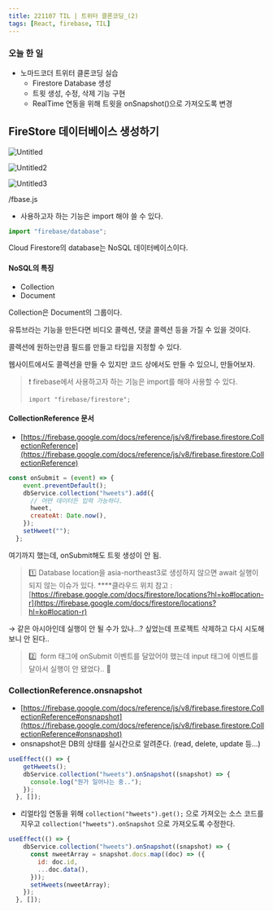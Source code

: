 ```yaml
---
title: 221107 TIL | 트위터 클론코딩_(2)
tags: [React, firebase, TIL]
---
```


### 오늘 한 일

- 노마드코더 트위터 클론코딩 실습
    - Firestore Database 생성
    - 트윗 생성, 수정, 삭제 기능 구현
    - RealTime 연동을 위해 트윗을 onSnapshot()으로 가져오도록 변경

## FireStore 데이터베이스 생성하기

![Untitled](https://user-images.githubusercontent.com/76581207/200305712-19c7a347-b3e9-4e96-b11f-f0e17d2f741f.png)

![Untitled2](https://user-images.githubusercontent.com/76581207/200305930-44764e8a-744a-409e-a0c7-b6f5271340bc.png)

![Untitled3](https://user-images.githubusercontent.com/76581207/200306016-2efbf584-d6e3-407a-b502-98a9ef3c268c.png)

/fbase.js

- 사용하고자 하는 기능은 import 해야 쓸 수 있다.

```jsx
import "firebase/database";
```

Cloud Firestore의 database는 NoSQL 데이터베이스이다.

#### NoSQL의 특징

- Collection
- Document

Collection은 Document의 그룹이다.

유튜브라는 기능을 만든다면 비디오 콜렉션, 댓글 콜렉션 등을 가질 수 있을 것이다.

콜렉션에 원하는만큼 필드를 만들고 타입을 지정할 수 있다.

웹사이트에서도 콜렉션을 만들 수 있지만 코드 상에서도 만들 수 있으니, 만들어보자.

> ❗ firebase에서 사용하고자 하는 기능은 import를 해야 사용할 수 있다.
> 
> 
> `import "firebase/firestore";`
> 

#### CollectionReference 문서

- [https://firebase.google.com/docs/reference/js/v8/firebase.firestore.CollectionReference](https://firebase.google.com/docs/reference/js/v8/firebase.firestore.CollectionReference)

```jsx
const onSubmit = (event) => {
    event.preventDefault();
    dbService.collection("hweets").add({
      // 어떤 데이터든 입력 가능하다.
      hweet,
      createAt: Date.now(),
    });
    setHweet("");
  };
```

여기까지 했는데, onSubmit해도 트윗 생성이 안 됨.

> 1️⃣   Database location을 asia-northeast3로 생성하지 않으면 await 실행이 되지 않는 이슈가 있다.
****클라우드 위치 참고 : [https://firebase.google.com/docs/firestore/locations?hl=ko#location-r](https://firebase.google.com/docs/firestore/locations?hl=ko#location-r)
> 

→ 같은 아시아인데 실행이 안 될 수가 있나…? 싶었는데 프로젝트 삭제하고 다시 시도해보니 안 된다..

> 2️⃣   form 태그에 onSubmit 이벤트를 달았어야 했는데 input 태그에 이벤트를 달아서 실행이 안 됐었다.. 🥲
> 

### CollectionReference.onsnapshot

- [https://firebase.google.com/docs/reference/js/v8/firebase.firestore.CollectionReference#onsnapshot](https://firebase.google.com/docs/reference/js/v8/firebase.firestore.CollectionReference#onsnapshot)
- onsnapshot은 DB의 상태를 실시간으로 알려준다. (read, delete, update 등…)

```jsx
useEffect(() => {
    getHweets();
    dbService.collection("hweets").onSnapshot((snapshot) => {
      console.log("뭔가 일어나는 중..");
    });
  }, []);
```

- 리얼타임 연동을 위해 `collection("hweets").get();` 으로 가져오는 소스 코드를 지우고 `collection("hweets").onSnapshot` 으로 가져오도록 수정한다.

```jsx
useEffect(() => {
    dbService.collection("hweets").onSnapshot((snapshot) => {
      const nweetArray = snapshot.docs.map((doc) => ({
        id: doc.id,
        ...doc.data(),
      }));
      setHweets(nweetArray);
    });
  }, []);
```

